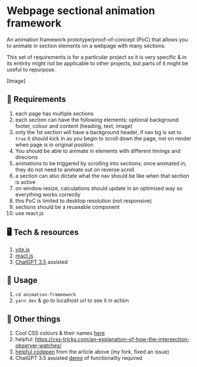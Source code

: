 # Webpage sectional animation framework

An animation framework prototype/proof-of-concept (PoC) that allows you to animate in section elements on a webpage with many sections.

This set of requirements is for a particular project so it is very specific & in its entirity might not be applicable to other projects, but parts of it might be useful to repurpose.

[Image]

## 📝 Requirements

1. each page has multiple sections
2. each section can have the following elements: optional background footer, colour and content (heading, text, image)
3. only the 1st section will have a background header, if nav bg is set to `true` it should kick in as you begin to scroll down the page, not on render when page is in original position
4. You should be able to animate in elements with different timings and direcions
5. animations to be triggered by scrolling into sections; once animated in, they do not need to animate out on reverse scroll
6. a section can also dictate what the nav should be like when that section is active
7. on window resize, calculations should update in an optimised way so everything works correctly
8. this PoC is limited to desktop resolution (not responsive)
9. sections should be a reuseable component
10. use react.js

## 🖥️ Tech & resources

1. [vite.js](https://vitejs.dev/)
2. [react.js](https://react.dev/)
3. [ChatGPT 3.5](https://chat.openai.com/) assisted

## 🚀 Usage

1. `cd animation-frameework`
2. `yarn dev` & go to localhost url to see it in action

## 📄 Other things

1. Cool CSS colours & their names [here](https://www.quackit.com/css/css_color_codes.cfm)
2. helpful: https://css-tricks.com/an-explanation-of-how-the-intersection-observer-watches/
3. [helpful codepen](https://codepen.io/bot19/pen/VwVvRbq) from the article above (my fork, fixed an issue)
4. ChatGPT 3.5 assisted [demo](https://codesandbox.io/s/test-react-intersectional-observer-set-section-as-active-when-majority-in-vp-9lvnsv) of functionality required
